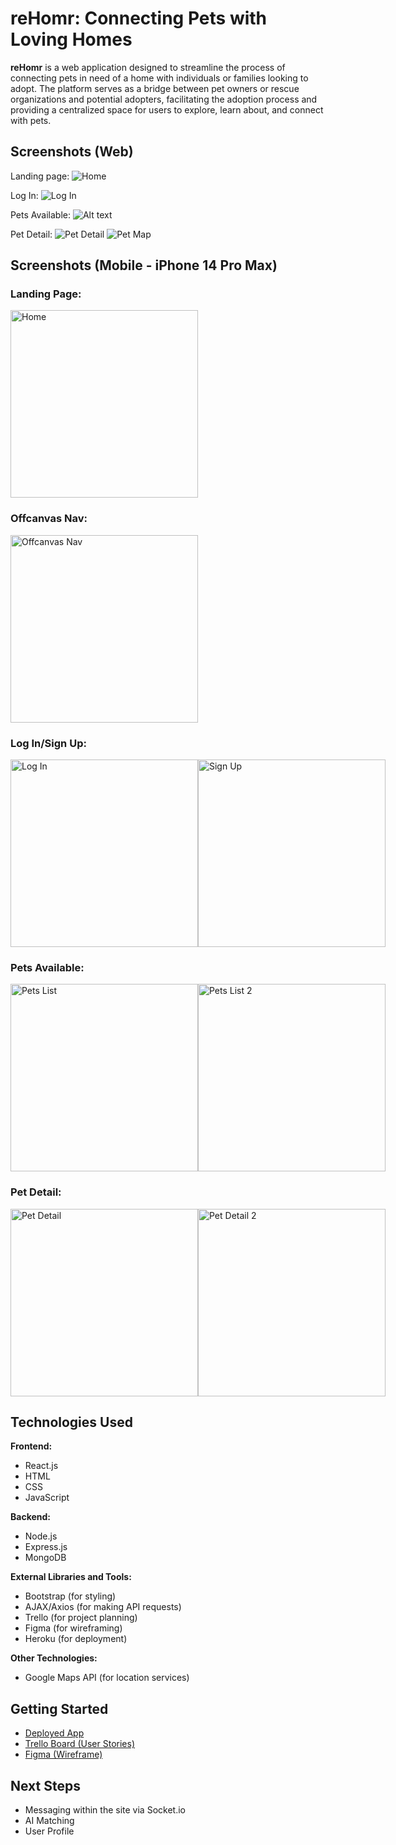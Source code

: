 # reHomr: Connecting Pets with Loving Homes

**reHomr** is a web application designed to streamline the process of connecting pets in need of a home with individuals or families looking to adopt. The platform serves as a bridge between pet owners or rescue organizations and potential adopters, facilitating the adoption process and providing a centralized space for users to explore, learn about, and connect with pets.

## Screenshots (Web)

Landing page:
![Home](public/images/web-screenshots/home.png)

Log In:
![Log In](public/images/web-screenshots/login.png)

Pets Available:
![Alt text](public/images/web-screenshots/pets-available.png)

Pet Detail:
![Pet Detail](public/images/web-screenshots/pet-detail.png)
![Pet Map](public/images/web-screenshots/map.png)

## Screenshots (Mobile - iPhone 14 Pro Max)

### Landing Page:
<img src="public/images/mobile-screenshots/mobile-home.png" alt="Home" width="300" />

### Offcanvas Nav:
<img src="public/images/mobile-screenshots/mobile-nav.png" alt="Offcanvas Nav" width="300" />

### Log In/Sign Up:
<div style="display: flex; align-items: flex-start; justify-content: space-between;">
  <img src="public/images/mobile-screenshots/mobile-login.png" alt="Log In" width="300" />
  <img src="public/images/mobile-screenshots/mobile-signup.png" alt="Sign Up" width="300" />
</div>

### Pets Available:
<div style="display: flex; align-items: flex-start; justify-content: space-between;">
  <img src="public/images/mobile-screenshots/mobile-pets-available.png" alt="Pets List" width="300" />
  <img src="public/images/mobile-screenshots/mobile-pets-available2.png" alt="Pets List 2" width="300" />
</div>

### Pet Detail:
<div style="display: flex; align-items: flex-start; justify-content: space-between;">
  <img src="public/images/mobile-screenshots/mobile-pet-detail.png" alt="Pet Detail" width="300" />
  <img src="public/images/mobile-screenshots/mobile-pet-detail2.png" alt="Pet Detail 2" width="300" />
</div>

## Technologies Used

**Frontend:**
  - React.js
  - HTML
  - CSS
  - JavaScript

**Backend:**
  - Node.js
  - Express.js
  - MongoDB

**External Libraries and Tools:**
  - Bootstrap (for styling)
  - AJAX/Axios (for making API requests)
  - Trello (for project planning)
  - Figma (for wireframing)
  - Heroku (for deployment)

**Other Technologies:**
  - Google Maps API (for location services)

## Getting Started

- [Deployed App](https://rehomr-58ea4d4dc5ca.herokuapp.com/)
- [Trello Board (User Stories)](https://trello.com/b/1KqPHOwD/sei-rehomr)
- [Figma (Wireframe)](https://www.figma.com/file/byk6manLr3uQvMmUZE5Erb/Project-4---reHomr?type=whiteboard&node-id=0-1&t=wFD32hGv2cRPDrVK-0)

## Next Steps
- Messaging within the site via Socket.io
- AI Matching
- User Profile


